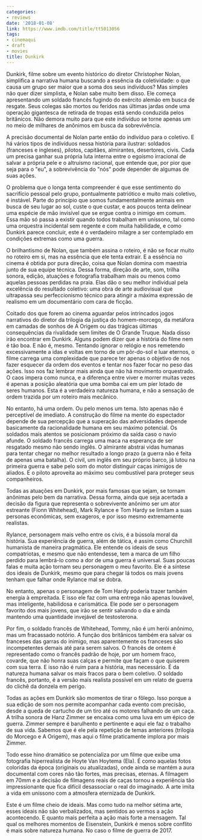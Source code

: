 ```yaml
---
categories:
- reviews
date: '2018-01-08'
link: https://www.imdb.com/title/tt5013056
tags:
- cinemaqui
- draft
- movies
title: Dunkirk
---
```


Dunkirk, filme sobre um evento histórico do diretor Christopher Nolan, simplifica a narrativa humana buscando a essência da coletividade: o que causa um grupo ser maior que a soma dos seus indivíduos? Mas simples não quer dizer simplista, e Nolan sabe muito bem disso. Ele começa apresentando um soldado francês fugindo do exército alemão em busca de resgate. Seus colegas são mortos ou feridos nas últimas jardas onde uma operação gigantesca de retirada de tropas está sendo conduzida pelos britânicos. Não demora muito para que este indivíduo se torne apenas um no meio de milhares de anônimos em busca da sobrevivência.

A precisão documental de Nolan parte então do indivíduo para o coletivo. E há vários tipos de indivíduos nessa história para ilustrar: soldados (franceses e ingleses), pilotos, capitães, almirantes, desertores, civis. Cada um precisa ganhar sua própria luta interna entre o egoísmo irracional de salvar a própria pele e o altruísmo racional, que entende que, por pior que seja para o "eu", a sobrevivência do "nós" pode depender de algumas de suas ações.

O problema que o longa tenta compreender é que esse sentimento do sacrifício pessoal pelo grupo, pontualmente patriótico e muito mais coletivo, é instável. Parte do princípio que somos fundamentalmente animais em busca de seu lugar ao sol, custe o que custar, e aos poucos tenta delinear uma espécie de mão invisível que se ergue contra o inimigo em comum. Essa mão só passa a existir quando todos trabalham em uníssono, tal como uma orquestra incidental sem regente e com muita habilidade, e como Dunkirk parece concluir, este é o verdadeiro milagre a ser contemplado em condições extremas como uma guerra.

O brilhantismo de Nolan, que também assina o roteiro, é não se focar muito no roteiro em si, mas na essência que ele tenta extrair. E a essência no cinema é obtida por pura direção, coisa que Nolan domina com maestria junto de sua equipe técnica. Dessa forma, direção de arte, som, trilha sonora, edição, atuações e fotografia trabalham mais ou menos como aquelas pessoas perdidas na praia. Elas dão o seu melhor individual pela excelência do resultado coletivo: uma obra de arte audiovisual que ultrapassa seu perfeccionismo técnico para atingir a máxima expressão de realismo em um documentário com cara de ficção.

Coitado dos que forem ao cinema aguardar pelos intrincados jogos narrativos do diretor da trilogia da justiça do homem-morcego, da metáfora em camadas de sonhos de A Origem ou das trágicas últimas consequências da rivalidade sem limites de O Grande Truque. Nada disso irão encontrar em Dunkirk. Alguns podem dizer que a história do filme nem é tão boa. E não é, mesmo. Tentando ignorar o relógio e nos remetendo excessivamente a idas e voltas em torno de um pôr-do-sol e luar eternos, o filme carrega uma complexidade que parece ter apenas o objetivo de nos fazer esquecer da ordem dos eventos e tentar nos fazer focar no peso das ações. Isso nos faz lembrar mais ainda que não há movimento orquestrado. O caos impera como nunca, e a diferença entre viver e morrer muitas vezes é apenas a posição aleatória que uma bomba cai em um píer lotado de seres humanos. Esta é a verdadeira natureza humana, e não a sensação de ordem trazida por um roteiro mais mecânico.

No entanto, há uma ordem. Ou pelo menos um tema. Isto apenas não é perceptível de imediato. A construção do filme na mente do espectador depende de sua percepção que a superação das adversidades depende basicamente da racionalidade humana em seu máximo potencial. Os soldados mais atentos se posicionam próximo da saída caso o navio afunde. O soldado francês carrega uma maca na esperança de ser resgatado mesmo não sendo inglês. O almirante abstrai vidas humanas para tentar chegar no melhor resultado a longo prazo (a guerra não é feita de apenas uma batalha). O civil, um inglês em seu próprio barco, já lutou na primeira guerra e sabe pelo som do motor distinguir caças inimigos de aliados. E o piloto aproveita ao máximo seu combustível para proteger seus companheiros.

Todas as atuações em Dunkirk, por mais famosas que sejam, se tornam anônimas pelo bem da narrativa. Dessa forma, ainda que seja acertada a decisão da figura que representa o sobrevivente anônimo ser um ator estreante (Fionn Whitehead), Mark Rylance e Tom Hardy se limitam a suas personas econômicas, sem exageros, e por isso mesmo extremamente realistas.

Rylance, personagem mais velho entre os civis, é a bússola moral da história. Sua experiência de guerra, além de tática, é assim como Churchill humanista de maneira pragmática. Ele entende os ideais de seus compatriotas, e mesmo que não entendesse, tem a marca de um filho perdido para lembrá-lo como a dor de uma guerra é universal. Suas poucas falas e muita ação tornam seu personagem o meu favorito. Ele é a síntese dos ideais de Dunkirk, mesmo que para chegar lá todos os mais jovens tenham que falhar onde Rylance mal se dobra.

No entanto, apenas o personagem de Tom Hardy poderia trazer também energia à empreitada. E isso ele faz com uma entrega não apenas louvável, mas inteligente, habilidosa e carismática. Ele pode ser o personagem favorito dos mais jovens, que irão se sentir salvando o dia e ainda mantendo uma quantidade invejável de testosterona.

Por fim, o soldado francês de Whitehead, Tommy, não é um herói anônimo, mas um fracassado notório. A função dos britânicos também era salvar os franceses das garras do inimigo, mas aparentemente os franceses são incompetentes demais até para serem salvos. O francês de ontem é representado como o francês padrão de hoje, por um homem fraco, covarde, que não honra suas calças e permite que façam o que quiserem com sua terra. E isso não é ruim para a história, mas necessário. É da natureza humana salvar os mais fracos para o bem coletivo. O soldado francês, portanto, é a versão mais realista possível em um relato de guerra do clichê da donzela em perigo.

Todas as ações em Dunkirk são momentos de tirar o fôlego. Isso porque a sua edição de som nos permite acompanhar cada evento com precisão, desde a queda de cartucho de um tiro até os motores falhando de um caça. A trilha sonora de Hanz Zimmer se encaixa como uma luva em um épico de guerra. Zimmer sempre é barulhento e pertinente e aqui ele faz o trabalho de sua vida. Sabemos que é ele pela repetição de temas anteriores (trilogia do Morcego e A Origem), mas aqui o filme praticamente implora por mais Zimmer.

Todo esse hino dramático se potencializa por um filme que exibe uma fotografia hiperrealista de Hoyte Van Hoytema (Ela). É como aquelas fotos coloridas da época (originais ou atualizadas), onde ainda se mantém a aura documental com cores não tão fortes, mas precisas, eternas. A filmagem em 70mm e a decisão de filmagens reais de caças tornou a experiência tão impressionante que fica difícil desassociar o real do imaginado. A arte imita a vida em uníssono com a atmosfera eternizada de Dunkirk.

Este é um filme cheio de ideais. Mas como tudo na melhor sétima arte, esses ideais não são verbalizados, mas sentidos ao vermos a ação acontecendo. E quanto mais perfeita a ação mais forte a mensagem. Tal qual os melhores momentos de Eisenstein, Dunkirk é menos sobre conflito é mais sobre natureza humana. No caso o filme de guerra de 2017.